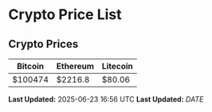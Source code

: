 # Crypto Price List

## Crypto Prices
| Bitcoin | Ethereum | Litecoin |
| ------- | -------- | -------- |
| $100474 | $2216.8 | $80.06 |
**Last Updated:** 2025-06-23 16:56 UTC
**Last Updated:** $DATE$

